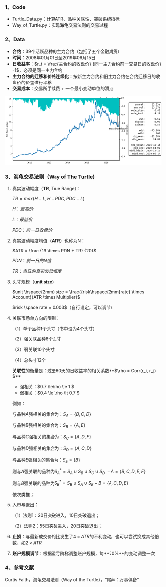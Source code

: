 ### 1、Code

* Turtle_Data.py：计算ATR、品种关联性、突破系统指标
* Way_of_Turtle.py：实现海龟交易法则的交易过程

### 2、Data

- **合约**：39个活跃品种的主力合约（包括了五个金融期货）
- **时间**：2008年01月01日至2019年06月15日
- **日收益率**：$r_t = \frac{主合约的收盘价} {同一主力合约前一交易日的收盘价} -1$，必须是同一主力合约
- **主力合约的迁移和价格连续化**：按新主力合约和旧主力合约在合约迁移日的收盘价的价差进行平移
- **交易成本**：交易所手续费 + 一个最小变动单位的滑点

![回测曲线](https://github.com/Jensenberg/way-of-the-turtle/blob/master/data/Way_Of_Turtle.png)

### 3、海龟交易法则（Way of The Turtle)

1. 真实波动幅度（**TR**, True Range）：

   $TR = max(H-L, H-PDC, PDC - L )$

   $H：最高价$

   $L：最低价$

   $PDC：前一日收盘价$

2. 真实波动幅度均值（**ATR**）也称为N：

   $ATR = \frac {19 \times PDN + TR} {20}$

   $PDN：前一日的N值$

   $TR：当日的真实波动幅度$

3. 头寸规模（**unit size**)

   $unit \hspace{2mm} size = \frac{{risk\hspace{2mm}rate} \times Account}{ATR \times Multiplier}$

   $risk \space rate = 0.003$（自行设定，可以调节）

4. 关联市场单方向的限制：

   （1）单个品种**1**个头寸（书中设为4个头寸）

   （2）强关联品种6个头寸

   （3）弱关联10个头寸

   （4）总头寸12个

   **关联性**的衡量是：过去60天的日收益率的相关系数**$\rho = Corr(r_i, r_j) $**

   * 强相关：$0.7 \le\rho \le 1 $
   * 弱相关：$0.4 \le \rho \lt 0.7 $

   例如：

   与品种$A$强相关的集合为：$S_A=\{B, C, D\}$

   与品种$B$强相关的集合为：$S_B=\{A, E\}$

   与品种$C$强相关的集合为：$S_C=\{A, D, F\}$

   与品种$D$强相关的集合为：$S_D=\{A, C, D\}$

   与品种$E$强相关的集合为：$S_E=\{B\}$

   则与$A$强关联的品种为$S_A^*=S_A \cup S_B \cup S_C \cup S_D \ - A = \{B, C, D, E, F\}$

   则与$B$强关联的品种为$S_B^*=S_B \cup S_A \cup S_E -B =\{A, C, D, E\}$

   依次类推；

5. 入市与退出：

   （1）法则1：20日突破进入，10日突破退出；

   （2）法则2：55日突破进入，20日突破退出；

6. **止损**：与最新成交价相比发生了$4\times ATR$的不利变动，也可以尝试换成其他倍数，如$2\times ATR$ 

8. **账户规模调节**：根据盈亏阶梯调整账户规模，每**20%**的变动调整一次

### 4、参考文献
Curtis Faith，海龟交易法则（Way of the Turtle），“尾声：万事俱备”

